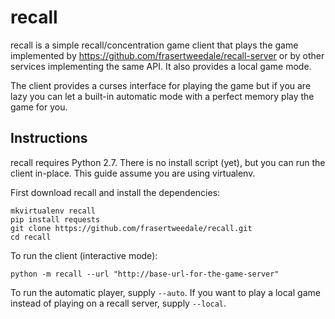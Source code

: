 recall
======

recall is a simple recall/concentration game client that plays the
game implemented by https://github.com/frasertweedale/recall-server
or by other services implementing the same API.  It also provides a
local game mode.

The client provides a curses interface for playing the game but if
you are lazy you can let a built-in automatic mode with a perfect
memory play the game for you.


Instructions
------------

recall requires Python 2.7.  There is no install script (yet), but
you can run the client in-place.  This guide assume you are using
virtualenv.

First download recall and install the dependencies:

    mkvirtualenv recall
    pip install requests
    git clone https://github.com/frasertweedale/recall.git
    cd recall

To run the client (interactive mode):

    python -m recall --url "http://base-url-for-the-game-server"

To run the automatic player, supply `--auto`.  If you want to play a
local game instead of playing on a recall server, supply `--local`.
